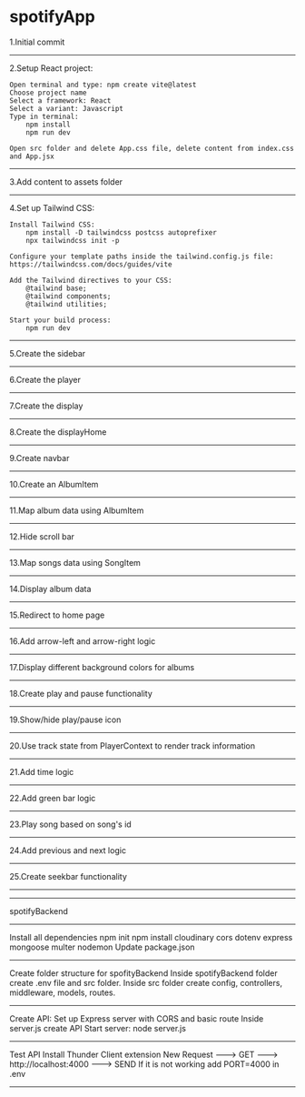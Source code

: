 # spotifyApp

1.Initial commit
*********************
2.Setup React project:

    Open terminal and type: npm create vite@latest
    Choose project name
    Select a framework: React
    Select a variant: Javascript
    Type in terminal:
        npm install
        npm run dev
        
    Open src folder and delete App.css file, delete content from index.css and App.jsx
*********************
3.Add content to assets folder
*************************
4.Set up Tailwind CSS:

    Install Tailwind CSS:
        npm install -D tailwindcss postcss autoprefixer
        npx tailwindcss init -p
        
    Configure your template paths inside the tailwind.config.js file:
    https://tailwindcss.com/docs/guides/vite
    
    Add the Tailwind directives to your CSS:
        @tailwind base;
        @tailwind components;
        @tailwind utilities;
        
    Start your build process:
        npm run dev
        
************************
5.Create the sidebar
********************
6.Create the player
*******************
7.Create the display
*******************
8.Create the displayHome
************************
9.Create navbar
*********************
10.Create an AlbumItem
*******************
11.Map album data using AlbumItem
******************
12.Hide scroll bar
**********************
13.Map songs data using SongItem
*********************
14.Display album data
********************
15.Redirect to home page
*****************
16.Add arrow-left and arrow-right logic
**********************
17.Display different background colors for albums
*************************
18.Create play and pause functionality
*************************
19.Show/hide play/pause icon
*************************
20.Use track state from PlayerContext to render track information
*************************
21.Add time logic
**********************
22.Add green bar logic
**********************
23.Play song based on song's id
*********************
24.Add previous and next logic
**********************
25.Create seekbar functionality
*****************************
*****************************
spotifyBackend
*****************************
Install all dependencies
    npm init
    npm install cloudinary cors dotenv express mongoose multer nodemon
    Update package.json
*******************************
Create folder structure for spofityBackend
    Inside spotifyBackend folder create .env file and src folder.
    Inside src folder create config, controllers, middleware, models, routes.
*******************************
Create API: Set up Express server with CORS and basic route
    Inside server.js create API
    Start server: node server.js
******************************
Test API
    Install Thunder Client extension
    New Request ---> GET ---> http://localhost:4000 ---> SEND
    If it is not working add PORT=4000 in .env
******************************